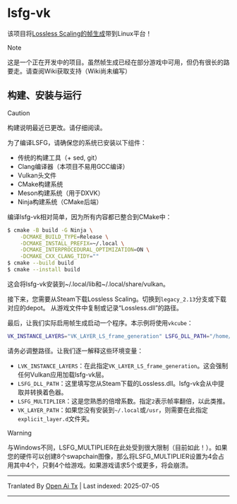# lsfg-vk
该项目将[Lossless Scaling的帧生成](https://store.steampowered.com/app/993090/Lossless_Scaling/)带到Linux平台！
>[!NOTE]
> 这是一个正在开发中的项目。虽然帧生成已经在部分游戏中可用，但仍有很长的路要走。请查阅Wiki获取支持（Wiki尚未编写）

## 构建、安装与运行

>[!CAUTION]
> 构建说明最近已更改。请仔细阅读。

为了编译LSFG，请确保您的系统已安装以下组件：
- 传统的构建工具（+ sed, git）
- Clang编译器（本项目不易用GCC编译）
- Vulkan头文件
- CMake构建系统
- Meson构建系统（用于DXVK）
- Ninja构建系统（CMake后端）

编译lsfg-vk相对简单，因为所有内容都已整合到CMake中：
```bash
$ cmake -B build -G Ninja \
    -DCMAKE_BUILD_TYPE=Release \
    -DCMAKE_INSTALL_PREFIX=~/.local \
    -DCMAKE_INTERPROCEDURAL_OPTIMIZATION=ON \
    -DCMAKE_CXX_CLANG_TIDY=""
$ cmake --build build
$ cmake --install build
```
这会将lsfg-vk安装到~/.local/lib和~/.local/share/vulkan。

接下来，您需要从Steam下载Lossless Scaling。切换到`legacy_2.13`分支或下载对应的depot。
从游戏文件中复制或记录“Lossless.dll”的路径。

最后，让我们实际启用帧生成启动一个程序。本示例将使用`vkcube`：
```bash
VK_INSTANCE_LAYERS="VK_LAYER_LS_frame_generation" LSFG_DLL_PATH="/home/pancake/games/Lossless Scaling/Lossless.dll" LSFG_MULTIPLIER=4 vkcube
```
请务必调整路径。让我们逐一解释这些环境变量：
- `LVK_INSTANCE_LAYERS`：在此指定`VK_LAYER_LS_frame_generation`。这会强制任何Vulkan应用加载lsfg-vk层。
- `LSFG_DLL_PATH`：这里填写您从Steam下载的Lossless.dll。lsfg-vk会从中提取并转换着色器。
- `LSFG_MULTIPLIER`：这是您熟悉的倍增系数。指定`2`表示帧率翻倍，以此类推。
- `VK_LAYER_PATH`：如果您没有安装到`~/.local`或`/usr`，则需要在此指定`explicit_layer.d`文件夹。

>[!WARNING]
> 与Windows不同，LSFG_MULTIPLIER在此处受到很大限制（目前如此！）。如果您的硬件可以创建8个swapchain图像，那么将LSFG_MULTIPLIER设置为4会占用其中4个，只剩4个给游戏。如果游戏请求5个或更多，将会崩溃。

---

Tranlated By [Open Ai Tx](https://github.com/OpenAiTx/OpenAiTx) | Last indexed: 2025-07-05

---